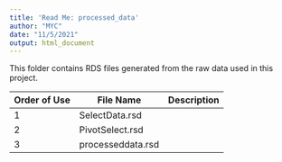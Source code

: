 ```yaml
---
title: 'Read Me: processed_data'
author: "MYC"
date: "11/5/2021"
output: html_document
---
```

This folder contains RDS files generated from the raw data used in this project.

|Order of Use|File Name|Description|
|------------|---------|-----------|
|1|SelectData.rsd||
|2|PivotSelect.rsd||
|3|processeddata.rsd||

